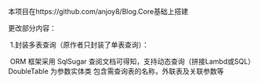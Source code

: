 本项目在https://github.com/anjoy8/Blog.Core基础上搭建

更改部分内容：

​	1.封装多表查询（原作者只封装了单表查询）：

​	ORM 框架采用 SqlSugar 查阅文档可得知，支持动态查询（拼接Lambd或SQL）
DoubleTable 为参数实体类 包含需查询表的名称，外联表及关联参数等
